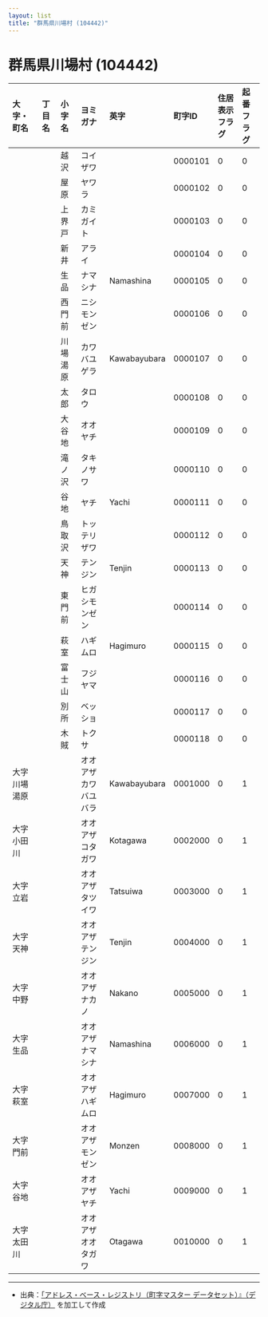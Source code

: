 ```yaml
---
layout: list
title: "群馬県川場村 (104442)"
---
```


# 群馬県川場村 (104442)

| 大字・町名 | 丁目名 | 小字名 | ヨミガナ | 英字 | 町字ID | 住居表示フラグ | 起番フラグ |
|:---|:---|:---|:---|:---|:---|:---|:---|
|  |  | 越沢 |   コイザワ |  | 0000101 | 0 | 0 |
|  |  | 屋原 |   ヤワラ |  | 0000102 | 0 | 0 |
|  |  | 上界戸 |   カミガイト |  | 0000103 | 0 | 0 |
|  |  | 新井 |   アライ |  | 0000104 | 0 | 0 |
|  |  | 生品 |   ナマシナ | Namashina | 0000105 | 0 | 0 |
|  |  | 西門前 |   ニシモンゼン |  | 0000106 | 0 | 0 |
|  |  | 川場湯原 |   カワバユゲラ | Kawabayubara | 0000107 | 0 | 0 |
|  |  | 太郎 |   タロウ |  | 0000108 | 0 | 0 |
|  |  | 大谷地 |   オオヤチ |  | 0000109 | 0 | 0 |
|  |  | 滝ノ沢 |   タキノサワ |  | 0000110 | 0 | 0 |
|  |  | 谷地 |   ヤチ | Yachi | 0000111 | 0 | 0 |
|  |  | 鳥取沢 |   トッテリザワ |  | 0000112 | 0 | 0 |
|  |  | 天神 |   テンジン | Tenjin | 0000113 | 0 | 0 |
|  |  | 東門前 |   ヒガシモンゼン |  | 0000114 | 0 | 0 |
|  |  | 萩室 |   ハギムロ | Hagimuro | 0000115 | 0 | 0 |
|  |  | 富士山 |   フジヤマ |  | 0000116 | 0 | 0 |
|  |  | 別所 |   ベッショ |  | 0000117 | 0 | 0 |
|  |  | 木賊 |   トクサ |  | 0000118 | 0 | 0 |
| 大字川場湯原 |  |  | オオアザカワバユバラ   | Kawabayubara | 0001000 | 0 | 1 |
| 大字小田川 |  |  | オオアザコタガワ   | Kotagawa | 0002000 | 0 | 1 |
| 大字立岩 |  |  | オオアザタツイワ   | Tatsuiwa | 0003000 | 0 | 1 |
| 大字天神 |  |  | オオアザテンジン   | Tenjin | 0004000 | 0 | 1 |
| 大字中野 |  |  | オオアザナカノ   | Nakano | 0005000 | 0 | 1 |
| 大字生品 |  |  | オオアザナマシナ   | Namashina | 0006000 | 0 | 1 |
| 大字萩室 |  |  | オオアザハギムロ   | Hagimuro | 0007000 | 0 | 1 |
| 大字門前 |  |  | オオアザモンゼン   | Monzen | 0008000 | 0 | 1 |
| 大字谷地 |  |  | オオアザヤチ   | Yachi | 0009000 | 0 | 1 |
| 大字太田川 |  |  | オオアザオオタガワ   | Otagawa | 0010000 | 0 | 1 |

---

- 出典：[「アドレス・ベース・レジストリ（町字マスター データセット）』（デジタル庁）](https://www.digital.go.jp/policies/base_registry_address/) を加工して作成
